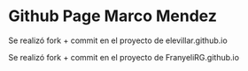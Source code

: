 # Github Page Marco Mendez

Se  realizó fork + commit en el proyecto de elevillar.github.io

Se  realizó fork + commit en el proyecto de FranyeliRG.github.io
